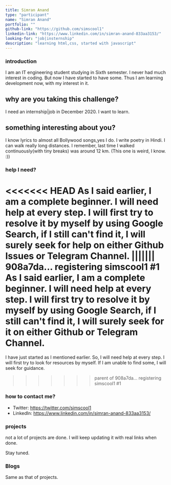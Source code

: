 ```yaml
---
title: Simran Anand
type: "participant"
name: "Simran Anand"
portfolio: ""
github-link: "https://github.com/simscool1"
linkedin-link: "https://www.linkedin.com/in/simran-anand-833aa3153/"
looking-for: "job|insternship"
description: "learning html,css, started with javascript"
---
```




### introduction

I am an IT engineering student studying in Sixth semester. I never had much interest in coding. But now I have started to have some. Thus I am learning development now, with my interest in it. 

## why are you taking this challenge?

I need an internship|job in December 2020.
I want to learn.

## something interesting about you?

I know lyrics to almost all Bollywood songs,yes I do. 
I write poetry in Hindi. 
I can walk really long distances. I remember, last time I walked continuously(with tiny breaks) was around 12 km. (This one is weird, I know. :))

### help I need?
<<<<<<< HEAD
As I said earlier, I am a complete beginner. I will need help at every step. I will first try to resolve it by myself by using Google Search, if I still can't find it, I will surely seek for help on either Github Issues or Telegram Channel.
||||||| 908a7da... registering simscool1 #1
As I said earlier, I am a complete beginner. I will need help at every step. I will first try to resolve it by myself by using Google Search, if I still can't find it, I will surely seek for it on either Github or Telegram Channel.
=======

I have just started as I mentioned earlier. So, I will need help at every step. I will first try to look for resources by myself. If I am unable to find some, I will seek for guidance. 
>>>>>>> parent of 908a7da... registering simscool1 #1

### how to contact me?

- Twitter: https://twitter.com/simscool1
- LinkedIn: https://www.linkedin.com/in/simran-anand-833aa3153/

### projects

not a lot of projects are done. I will keep updating it with real links when done.

Stay tuned.
 

### Blogs 

Same as that of projects.

